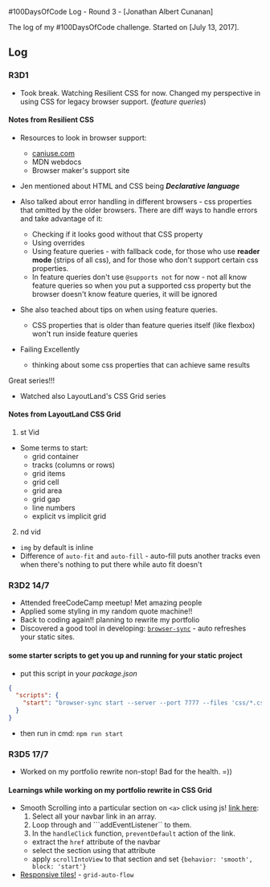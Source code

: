  #100DaysOfCode Log - Round 3 - [Jonathan Albert Cunanan]

The log of my #100DaysOfCode challenge. Started on [July 13, 2017].

## Log

### R3D1   
* Took break. Watching Resilient CSS for now. Changed my perspective in using CSS for legacy browser support. (_feature queries_)

#### Notes from Resilient CSS

* Resources to look in browser support:
  * [caniuse.com](https://caniuse.com/)
  * MDN webdocs
  * Browser maker's support site

* Jen mentioned about HTML and CSS being _**Declarative language**_

* Also talked about error handling in different browsers - css properties that omitted by the older browsers. There are diff ways to handle errors and take advantage of it:
  * Checking if it looks good without that CSS property
  * Using overrides
  * Using feature queries - with fallback code, for those who use **reader mode** (strips of all css), and for those who don't support certain css properties.
  * In feature queries don't use ```@supports not``` for now - not all know feature queries so when you put a supported css property but the browser doesn't know feature queries, it will be ignored

* She also teached about tips on when using feature queries. 
  * CSS properties that is older than feature queries itself (like flexbox) won't run inside feature queries

* Failing Excellently 
  * thinking about some css properties that can achieve same results

Great series!!!

* Watched also LayoutLand's CSS Grid series

#### Notes from LayoutLand CSS Grid 
1. st Vid
  * Some terms to start: 
    * grid container
    * tracks (columns or rows)
    * grid items
    * grid cell
    * grid area
    * grid gap
    * line numbers
    * explicit vs implicit grid

2. nd vid
  * ```img``` by default is inline
  * Difference of ```auto-fit``` and ```auto-fill``` - auto-fill puts another tracks even when there's nothing to put there while auto fit doesn't

### R3D2 14/7
* Attended freeCodeCamp meetup! Met amazing people
* Applied some styling in my random quote machine!!
* Back to coding again!! planning to rewrite my portfolio
* Discovered a good tool in developing: [```browser-sync```](https://browsersync.io/#install) - auto refreshes your static sites.

#### some starter scripts to get you up and running for your static project
* put this script in your _package.json_
```json
{
  "scripts": {
    "start": "browser-sync start --server --port 7777 --files 'css/*.css, *.html, *.js, !node_modules/**/*'"
  }
}
```
* then run in cmd: ```npm run start```


### R3D5 17/7
* Worked on my portfolio rewrite non-stop! Bad for the health. =))

#### Learnings while working on my portfolio rewrite in CSS Grid
* Smooth Scrolling into a particular section on ```<a>``` click using js! [link here](https://developer.mozilla.org/en-US/docs/Web/API/Element/scrollIntoView): 
  1. Select all your navbar link in an array.
  2. Loop through and ```addEventListener`` to them. 
  3. In the ```handleClick``` function, ```preventDefault``` action of the link.
    * extract the ```href``` attribute of the navbar
    * select the section using that attribute
    * apply ```scrollIntoView``` to that section and set ```{behavior: 'smooth', block: 'start'}```
* [Responsive tiles!](https://www.youtube.com/watch?v=qNtJ5p3h2A4) - ```grid-auto-flow```
